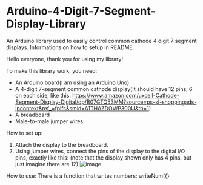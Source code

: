 # Arduino-4-Digit-7-Segment-Display-Library
An Arduino library used to easily control common cathode 4 digit 7 segment displays. Informations on how to setup in README.

Hello everyone, thank you for using my library!

To make this library work, you need:
- An Arduino board(I am using an Arduino Uno)
- A 4-digit 7-segment common cathode display(It should have 12 pins, 6 on each side, like this: https://www.amazon.com/uxcell-Cathode-Segment-Display-Digital/dp/B07GTQ53MM?source=ps-sl-shoppingads-lpcontext&ref_=fplfs&smid=A1THAZDOWP300U&th=1)
- A breadboard
- Male-to-male jumper wires

How to set up:
1. Attach the display to the breadboard.
2. Using jumper wires, connect the pins of the display to the digital I/O pins, exactly like this: (note that the display shown only has 4 pins, but just imagine there are 12) ![image](https://github.com/ThePcCreator/Arduino-4-Digit-7-Segment-Display-Library/assets/152657248/422e5e45-5e22-4619-8df5-4189f6da6eca)

How to use:
There is a function that writes numbers: writeNum({}
